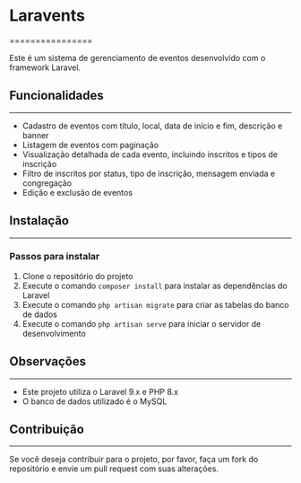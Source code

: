 # Laravents
================

Este é um sistema de gerenciamento de eventos desenvolvido com o framework Laravel.

## Funcionalidades
-------------------

* Cadastro de eventos com título, local, data de início e fim, descrição e banner
* Listagem de eventos com paginação
* Visualização detalhada de cada evento, incluindo inscritos e tipos de inscrição
* Filtro de inscritos por status, tipo de inscrição, mensagem enviada e congregação
* Edição e exclusão de eventos

## Instalação
--------------

### Passos para instalar

1. Clone o repositório do projeto
2. Execute o comando `composer install` para instalar as dependências do Laravel
3. Execute o comando `php artisan migrate` para criar as tabelas do banco de dados
4. Execute o comando `php artisan serve` para iniciar o servidor de desenvolvimento

## Observações
--------------

* Este projeto utiliza o Laravel 9.x e PHP 8.x
* O banco de dados utilizado é o MySQL

## Contribuição
--------------

Se você deseja contribuir para o projeto, por favor, faça um fork do repositório e envie um pull request com suas alterações.